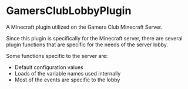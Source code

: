 # GamersClubLobbyPlugin
A Minecraft plugin utilized on the Gamers Club Minecraft Server.

Since this plugin is specifically for the Minecraft server, there are several plugin functions that are specific for the needs of the server lobby.

Some functions specific to the server are:
- Default configuration values
- Loads of the variable names used internally
- Most of the events are specific to the lobby

